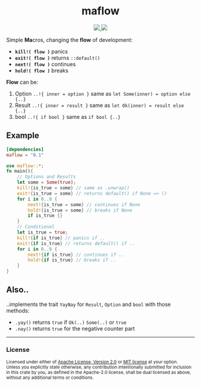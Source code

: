 
<h1 align="center">maflow</h1>

<p align="center">
    <a href="https://github.com/dekirisu/maflow" style="position:relative">
        <img src="https://img.shields.io/badge/github-dekirisu/maflow-ee6677">
    </a>
    <a href="https://crates.io/crates/maflow" style="position:relative">
        <img src="https://img.shields.io/crates/v/maflow">
    </a>
</p>

Simple **Ma**cros, changing the **flow** of development:
- **`kill!( flow )`** panics
- **`exit!( flow )`** returns `::default()`
- **`next!( flow )`** continues
- **`hold!( flow )`** breaks

**Flow** can be:
1. Option `..!{ inner = option }` same as `let Some(inner) = option else {..}`
1. Result `..!{ inner = result }` same as `let Ok(inner) = result else {..}`
1. bool `..!{ if bool }` same as `if bool {..}`

## Example
```toml
[dependencies]
maflow = "0.1"
```
```rust
use maflow::*;
fn main(){
    // Options and Results
    let some = Some(true);
    kill!{is_true = some} // same as .unwrap()
    exit!{is_true = some} // returns default() if None => ()
    for i in 0..9 {
        next!{is_true = some} // continues if None
        hold!{is_true = some} // breaks if None
        if is_true {}
    }
    // Conditional
    let is_true = true;
    kill!{if is_true} // panics if ..
    exit!{if is_true} // returns default() if ..
    for i in 0..9 {
        next!{if is_true} // continues if ..
        hold!{if is_true} // breaks if ..
    }
}
```
## Also..
..implements the trait `YayNay` for `Result`, `Option` and `bool` with those methods:
- `.yay()` returns `true` if `Ok(..)` `Some(..)` or `true`
- `.nay()` returns `true` for the negative counter part

---
### License
<sup>
Licensed under either of <a href="LICENSE-APACHE">Apache License, Version
2.0</a> or <a href="LICENSE-MIT">MIT license</a> at your option.
</sup>
<br>
<sub>
Unless you explicitly state otherwise, any contribution intentionally submitted
for inclusion in this crate by you, as defined in the Apache-2.0 license, shall
be dual licensed as above, without any additional terms or conditions.
</sub>